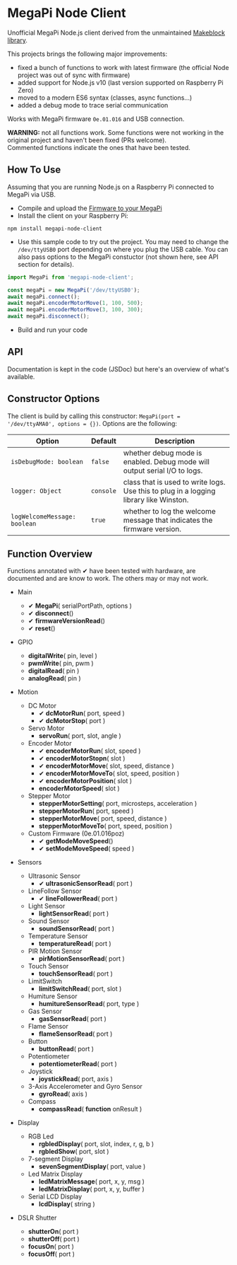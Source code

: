 # MegaPi Node Client

Unofficial MegaPi Node.js client derived from the unmaintained [Makeblock library](https://github.com/Makeblock-Official/NodeForMegaPi).

This projects brings the following major improvements:

-   fixed a bunch of functions to work with latest firmware (the official Node project was out of sync with firmware)
-   added support for Node.js v10 (last version supported on Raspberry Pi Zero)
-   moved to a modern ES6 syntax (classes, async functions...)
-   added a debug mode to trace serial communication

Works with MegaPi firmware `0e.01.016` and USB connection.

**WARNING:** not all functions work. Some functions were not working in the original project and haven't been fixed (PRs welcome).<br/>
Commented functions indicate the ones that have been tested.

## How To Use

Assuming that you are running Node.js on a Raspberry Pi connected to MegaPi via USB.

-   Compile and upload the [Firmware to your MegaPi](https://github.com/Makeblock-Official/FirmwareForMegaPi)
-   Install the client on your Raspberry Pi:

```
npm install megapi-node-client
```

-   Use this sample code to try out the project. You may need to change the `/dev/ttyUSB0` port depending on where you plug the USB cable. You can also pass options to the MegaPi constuctor (not shown here, see API section for details).

```js
import MegaPi from 'megapi-node-client';

const megaPi = new MegaPi('/dev/ttyUSB0');
await megaPi.connect();
await megaPi.encoderMotorMove(1, 100, 500);
await megaPi.encoderMotorMove(3, 100, 300);
await megaPi.disconnect();
```

-   Build and run your code

## API

Documentation is kept in the code (JSDoc) but here's an overview of what's available.

## Constructor Options

The client is build by calling this constructor: `MegaPi(port = '/dev/ttyAMA0', options = {})`.
Options are the following:

| Option                       | Default   | Description                                                                           |
| ---------------------------- | --------- | ------------------------------------------------------------------------------------- |
| `isDebugMode: boolean`       | `false`   | whether debug mode is enabled. Debug mode will output serial I/O to logs.             |
| `logger: Object`             | `console` | class that is used to write logs. Use this to plug in a logging library like Winston. |
| `logWelcomeMessage: boolean` | `true`    | whether to log the welcome message that indicates the firmware version.               |

## Function Overview

Functions annotated with ✔ have been tested with hardware, are documented and are know to work. The others may or may not work.

-   Main

    -   ✔ **MegaPi**( serialPortPath, options )
    -   ✔ **disconnect**()
    -   ✔ **firmwareVersionRead**()
    -   ✔ **reset**()

-   GPIO

    -   **digitalWrite**( pin, level )
    -   **pwmWrite**( pin, pwm )
    -   **digitalRead**( pin )
    -   **analogRead**( pin )

-   Motion

    -   DC Motor
        -   ✔ **dcMotorRun**( port, speed )
        -   ✔ **dcMotorStop**( port )
    -   Servo Motor
        -   **servoRun**( port, slot, angle )
    -   Encoder Motor
        -   ✔ **encoderMotorRun**( slot, speed )
        -   ✔ **encoderMotorStopn**( slot )
        -   ✔ **encoderMotorMove**( slot, speed, distance )
        -   ✔ **encoderMotorMoveTo**( slot, speed, position )
        -   ✔ **encoderMotorPosition**( slot )
        -   **encoderMotorSpeed**( slot )
    -   Stepper Motor
        -   **stepperMotorSetting**( port, microsteps, acceleration )
        -   **stepperMotorRun**( port, speed )
        -   **stepperMotorMove**( port, speed, distance )
        -   **stepperMotorMoveTo**( port, speed, position )
    -   Custom Firmware (0e.01.016poz)
        -   ✔ **getModeMoveSpeed**()
        -   ✔ **setModeMoveSpeed**( speed )

-   Sensors

    -   Ultrasonic Sensor
        -   ✔ **ultrasonicSensorRead**( port )
    -   LineFollow Sensor
        -   ✔ **lineFollowerRead**( port )
    -   Light Sensor
        -   **lightSensorRead**( port )
    -   Sound Sensor
        -   **soundSensorRead**( port )
    -   Temperature Sensor
        -   **temperatureRead**( port )
    -   PIR Motion Sensor
        -   **pirMotionSensorRead**( port )
    -   Touch Sensor
        -   **touchSensorRead**( port )
    -   LimitSwitch
        -   **limitSwitchRead**( port, slot )
    -   Humiture Sensor
        -   **humitureSensorRead**( port, type )
    -   Gas Sensor
        -   **gasSensorRead**( port )
    -   Flame Sensor
        -   **flameSensorRead**( port )
    -   Button
        -   **buttonRead**( port )
    -   Potentiometer
        -   **potentiometerRead**( port )
    -   Joystick
        -   **joystickRead**( port, axis )
    -   3-Axis Accelerometer and Gyro Sensor
        -   **gyroRead**( axis )
    -   Compass
        -   **compassRead**( **function** onResult )

-   Display

    -   RGB Led
        -   **rgbledDisplay**( port, slot, index, r, g, b )
        -   **rgbledShow**( port, slot )
    -   7-segment Display
        -   **sevenSegmentDisplay**( port, value )
    -   Led Matrix Display
        -   **ledMatrixMessage**( port, x, y, msg )
        -   **ledMatrixDisplay**( port, x, y, buffer )
    -   Serial LCD Display
        -   **lcdDisplay**( string )

-   DSLR Shutter
    -   **shutterOn**( port )
    -   **shutterOff**( port )
    -   **focusOn**( port )
    -   **focusOff**( port )
